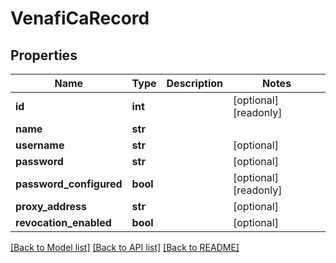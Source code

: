# VenafiCaRecord

## Properties
Name | Type | Description | Notes
------------ | ------------- | ------------- | -------------
**id** | **int** |  | [optional] [readonly] 
**name** | **str** |  | 
**username** | **str** |  | [optional] 
**password** | **str** |  | [optional] 
**password_configured** | **bool** |  | [optional] [readonly] 
**proxy_address** | **str** |  | [optional] 
**revocation_enabled** | **bool** |  | [optional] 

[[Back to Model list]](../README.md#documentation-for-models) [[Back to API list]](../README.md#documentation-for-api-endpoints) [[Back to README]](../README.md)


